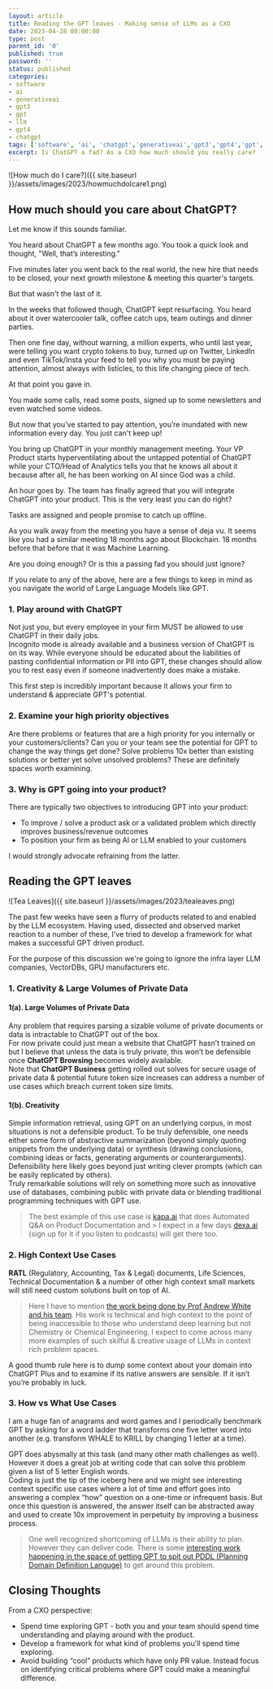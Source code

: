 ```yaml
---
layout: article
title: Reading the GPT leaves - Making sense of LLMs as a CXO
date: 2023-04-28 00:00:00
type: post
parent_id: '0'
published: true
password: ''
status: published
categories:
- software
- ai
- generativeai
- gpt3
- gpt
- llm
- gpt4
- chatgpt
tags: ['software', 'ai', 'chatgpt','generativeai','gpt3','gpt4','gpt','llm','chatgpt']
excerpt: Is ChatGPT a fad? As a CXO how much should you really care?
---
```


![How much do I care?]({{ site.baseurl }}/assets/images/2023/howmuchdoIcare1.png)

## How much should you care about ChatGPT?

Let me know if this sounds familiar.

You heard about ChatGPT a few months ago. You took a quick look and thought,  "Well, that’s interesting."   

Five minutes later you went back to the real world, the new hire that needs to be closed, your next growth milestone & meeting this quarter's targets.    

But that wasn't the last of it.   

In the weeks that followed though, ChatGPT kept resurfacing. You heard about it over watercooler talk, coffee catch ups, team outings and dinner parties.   

Then one fine day, without warning, a million experts, who until last year, were telling you want crypto tokens to buy, turned up on Twitter, LinkedIn and even TikTok/Insta your feed to tell you why you must be paying attention, almost always with listicles, to this life changing piece of tech.    

At that point you gave in.   

You made some calls, read some posts, signed up to some newsletters and even watched some videos.   

But now that you’ve started to pay attention, you’re inundated with new information every day. You just can't keep up!    

You bring up ChatGPT in your monthly management meeting. Your VP Product starts hyperventilating about the untapped potential of ChatGPT while your CTO/Head of Analytics tells you that he knows all about it because after all, he has been working on AI since God was a child.   

An hour goes by. The team has finally agreed that you will integrate ChatGPT into your product. This is the very least you can do right? 

Tasks are assigned and people promise to catch up offline.   

As you walk away from the meeting you have a sense of deja vu. It seems like you had a similar meeting 18 months ago about Blockchain. 18 months before that before that it was Machine Learning.   

Are you doing enough? Or is this a passing fad you should just ignore?   

If you relate to any of the above, here are a few things to keep in mind as you navigate the world of Large Language Models like GPT.

### 1. Play around with ChatGPT

Not just you, but every employee in your firm MUST be allowed to use ChatGPT in their daily jobs.   
Incognito mode is already available and a business version of ChatGPT is on its way. While everyone should be educated about the liabilities of pasting confidential information or PII into GPT, these changes should allow you to rest easy even if someone inadvertently does make a mistake.

This first step is incredibly important because it allows your firm to understand & appreciate GPT's potential.

### 2. Examine your high priority objectives

Are there problems or features that are a high priority for you internally or your customers/clients?
Can you or your team see the potential for GPT to change the way things get done?
Solve problems 10x better than existing solutions or better yet solve unsolved problems?
These are definitely spaces worth examining.

### 3. Why is GPT going into your product?

There are typically two objectives to introducing GPT into your product:
- To improve / solve a product ask or a validated problem which directly improves business/revenue outcomes
- To position your firm as being AI or LLM enabled to your customers   

I would strongly advocate refraining from the latter.    

## Reading the GPT leaves

![Tea Leaves]({{ site.baseurl }}/assets/images/2023/tealeaves.png)

The past few weeks have seen a flurry of products related to and enabled by the LLM ecosystem. Having used, dissected and observed market reaction to a number of these, I've tried to develop a framework for what makes a successful GPT driven product.   

For the purpose of this discussion we're going to ignore the infra layer LLM companies,  VectorDBs, GPU manufacturers etc.   

### 1. Creativity & Large Volumes of Private Data

#### 1(a). Large Volumes of Private Data

Any problem that requires parsing a sizable volume of private documents or data is intractable to ChatGPT out of the box.   
For now private could just mean a website that ChatGPT hasn’t trained on but I believe that unless the data is truly private, this won’t be defensible once **ChatGPT Browsing** becomes widely available.  
Note that **ChatGPT Business** getting rolled out solves for secure usage of private data & potential future token size increases can address a number of use cases which breach current token size limits.  

#### 1(b). Creativity

Simple information retrieval, using GPT on an underlying corpus, in most situations is not a defensible product. To be truly defensible, one needs either some form of abstractive summarization (beyond simply quoting snippets from the underlying data) or synthesis (drawing conclusions, combining ideas or facts, generating arguments or counterarguments).  
Defensibility here likely goes beyond just writing clever prompts (which can be easily replicated by others).    
Truly remarkable solutions will rely on something more such as innovative use of databases, combining public with private data or blending traditional programming techniques with GPT use.

> The best example of this use case is [kapa.ai](https://kapa.ai) that does Automated Q&A on Product Documentation and > I expect in a few days [dexa.ai](dexa.ai) (sign up for it if you listen to podcasts) will get there too.

### 2. High Context Use Cases

**RATL** (Regulatory, Accounting, Tax & Legal) documents, Life Sciences, Technical Documentation & a number of other high context small markets will still need custom solutions built on top of AI.

> Here I have to mention [the work being done by Prof Andrew White and his team](https://thewhitelab.org/). His work is technical and high context to the point of being inaccessible to those who understand deep learning but not Chemistry or Chemical Engineering. I expect to come across many more examples of such skilful & creative usage of LLMs in context rich problem spaces.

A good thumb rule here is to dump some context about your domain into ChatGPT Plus and to examine if its native answers are sensible. If it isn’t you’re probably in luck.

### 3. How vs What Use Cases
I am a huge fan of anagrams and word games and I periodically benchmark GPT by asking for a word ladder that transforms one five letter word into another (e.g. transform WHALE to KRILL by changing 1 letter at a time).  

GPT does abysmally at this task (and many other math challenges as well). However it does a great job at writing code that can solve this problem given a list of 5 letter English words.   
Coding is just the tip of the iceberg here and we might see interesting context specific use cases where a lot of time and effort goes into answering a complex “how” question on a one-time or infrequent basis. But once this question is answered, the answer itself can be abstracted away and used to create 10x improvement in perpetuity by improving a business process.

> One well recognized shortcoming of LLMs is their ability to plan. However they can deliver code. There is some [interesting work happening in the space of getting GPT to spit out PDDL (Planning Domain Definition Languge)](https://arxiv.org/abs/2304.11477) to get around this problem.  

     

   
## Closing Thoughts

From a CXO perspective:
- Spend time exploring GPT - both you and your team should spend time understanding and playing around with the product.
- Develop a framework for what kind of problems you'll spend time exploring.
- Avoid building “cool” products which have only PR value. Instead focus on identifying critical problems where GPT could make a meaningful difference.



